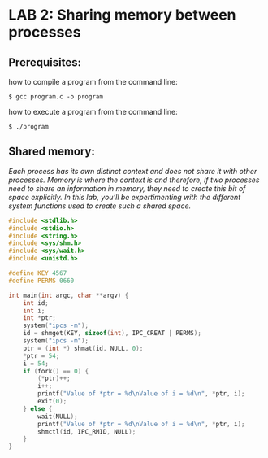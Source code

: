 # LAB 2: Sharing memory between processes

## Prerequisites:
how to compile a program from the command line:
```shell
$ gcc program.c -o program
```
how to execute a program from the command line:
```shell
$ ./program
```
## Shared memory:
*Each process has its own distinct context and does not share it with other
processes. Memory is where the context is and therefore, if two processes need to
share an information in memory, they need to create this bit of space explicitly. In
this lab, you’ll be expertimenting with the different system functions used to
create such a shared space.*

```c
#include <stdlib.h>
#include <stdio.h>
#include <string.h>
#include <sys/shm.h>
#include <sys/wait.h>
#include <unistd.h>

#define KEY 4567
#define PERMS 0660

int main(int argc, char **argv) {
    int id;
    int i;
    int *ptr;
    system("ipcs -m");
    id = shmget(KEY, sizeof(int), IPC_CREAT | PERMS);
    system("ipcs -m");
    ptr = (int *) shmat(id, NULL, 0);
    *ptr = 54;
    i = 54;
    if (fork() == 0) {
        (*ptr)++;
        i++;
        printf("Value of *ptr = %d\nValue of i = %d\n", *ptr, i);
        exit(0);
    } else {
        wait(NULL);
        printf("Value of *ptr = %d\nValue of i = %d\n", *ptr, i);
        shmctl(id, IPC_RMID, NULL);
    }
}
```